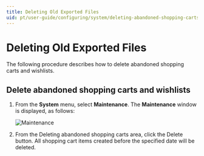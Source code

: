```yaml
---
title: Deleting Old Exported Files
uid: pt/user-guide/configuring/system/deleting-abandoned-shopping-carts
---
```


# Deleting Old Exported Files

The following procedure describes how to delete abandoned shopping carts and wishlists.

## Delete abandoned shopping carts and wishlists

1. From the **System** menu, select **Maintenance**. The **Maintenance** window is displayed, as follows:
    
    ![Maintenance](_static/deleting-abandoned-shopping-carts/deleting-abandoned-shopping-carts.png)

2. From the Deleting abandoned shopping carts area, click the Delete button. All shopping cart items created before the specified date will be deleted.